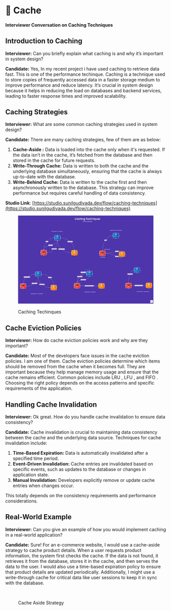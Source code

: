 # 🔹 Cache

#### Interviewer Conversation on Caching Techniques

## **Introduction to Caching**

**Interviewer:** Can you briefly explain what caching is and why it’s important in system design?

**Candidate:** Yes, In my recent project i have used caching to retrieve data fast. This is one of the performance techinque. Caching is a technique used to store copies of frequently accessed data in a faster storage medium to improve performance and reduce latency. It’s crucial in system design because it helps in reducing the load on databases and backend services, leading to faster response times and improved scalability.

## **Caching Strategies**

**Interviewer:** What are some common caching strategies used in system design?

**Candidate:** There are many caching strategies, few of them are as below:&#x20;

1. **Cache-Aside :** Data is loaded into the cache only when it's requested. If the data isn’t in the cache, it’s fetched from the database and then stored in the cache for future requests.
2. **Write-Through Cache:** Data is written to both the cache and the underlying database simultaneously, ensuring that the cache is always up-to-date with the database.
3. **Write-Behind Cache:** Data is written to the cache first and then asynchronously written to the database. This strategy can improve performance but requires careful handling of data consistency.

**Studio Link**: [https://studio.sunilgudivada.dev/flow/caching-techniques](https://studio.sunilgudivada.dev/flow/caching-techniques)

<figure><img src="../../.gitbook/assets/caching-techinques.gif" alt=""><figcaption><p>Caching Techinques</p></figcaption></figure>

## **Cache Eviction Policies**

**Interviewer:** How do cache eviction policies work and why are they important?

**Candidate:** Most of the developers face issues in the cache eviction policies. I am one of them. Cache eviction policies determine which items should be removed from the cache when it becomes full. They are important because they help manage memory usage and ensure that the cache remains efficient. Common policies include LRU , LFU , and FIFO . Choosing the right policy depends on the access patterns and specific requirements of the application.

## **Handling Cache Invalidation**

**Interviewer:** Ok great. How do you handle cache invalidation to ensure data consistency?

**Candidate:** Cache invalidation is crucial to maintaining data consistency between the cache and the underlying data source. Techniques for cache invalidation include:

1. **Time-Based Expiration:** Data is automatically invalidated after a specified time period.
2. **Event-Driven Invalidation:** Cache entries are invalidated based on specific events, such as updates to the database or changes in application state.
3. **Manual Invalidation:** Developers explicitly remove or update cache entries when changes occur.

This totally depends on the consistency requirements and performance considerations.&#x20;

## **Real-World Example**

**Interviewer:** Can you give an example of how you would implement caching in a real-world application?

**Candidate:** Sure! For an e-commerce website, I would use a cache-aside strategy to cache product details. When a user requests product information, the system first checks the cache. If the data is not found, it retrieves it from the database, stores it in the cache, and then serves the data to the user. I would also use a time-based expiration policy to ensure that product details are updated periodically. Additionally, I might use a write-through cache for critical data like user sessions to keep it in sync with the database.

<figure><img src="../../.gitbook/assets/caching-techinques-write-through.gif" alt=""><figcaption><p>Cache Aside Strategy</p></figcaption></figure>
